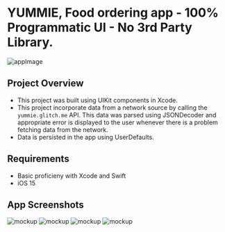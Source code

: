 # YUMMIE, Food ordering app - **100% Programmatic UI** - No 3rd Party Library.

![appImage](yummieImage.png)

## Project Overview
- This project was built using UIKit components in Xcode.
- This project incorporate data from a network source by calling the `yummie.glitch.me` API. This data was parsed using JSONDecoder and appropriate error is displayed to the user whenever there is a problem fetching data from the network. 
- Data is persisted in the app using UserDefaults. 

## Requirements
- Basic proficieny with Xcode and Swift
- iOS 15

## App Screenshots
![mockup](3.png) ![mockup](6.png)
![mockup](4.png) ![mockup](5.png)



